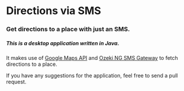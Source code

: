 # Directions via SMS
### Get directions to a place with just an SMS.

##### This is a desktop application written in Java.

It makes use of [Google Maps API](https://developers.google.com/maps/) and [Ozeki NG SMS Gateway](http://www.ozekisms.com/) to fetch directions to a place.

If you have any suggestions for the application, feel free to send a pull request.
